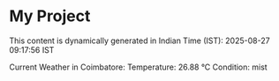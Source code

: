 # My Project

This content is dynamically generated in Indian Time (IST): 2025-08-27 09:17:56 IST


Current Weather in Coimbatore:
Temperature: 26.88 °C
Condition: mist

